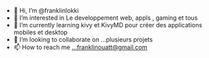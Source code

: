 - 👋 Hi, I’m @franklinlokki
- 👀 I’m interested in  Le developpement  web,  appls ,  gaming et tous  
- 🌱 I’m currently learning kivy et KivyMD pour créer des applications mobiles et desktop
- 💞️ I’m looking to collaborate on ...plusieurs projets 
- 📫 How to reach me ...franklinouatt@gmail.com

<!---
franklinlokki/franklinlokki is a ✨ special ✨ repository because its `README.md` (this file) appears on your GitHub profile.
You can click the Preview link to take a look at your changes.
--->
